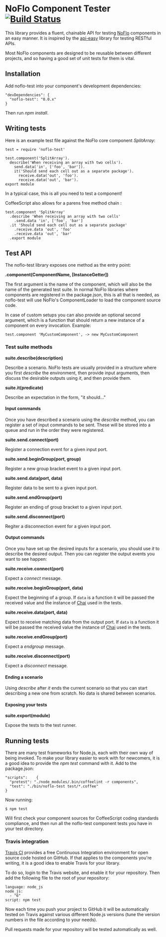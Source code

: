 NoFlo Component Tester [![Build Status](https://travis-ci.org/noflo/noflo-test.svg?branch=master)](https://travis-ci.org/noflo/noflo-test)
=====================

This library provides a fluent, chainable API for testing [NoFlo](http://noflojs.org) components in an easy manner. It is inspired by the [api-easy](http://flatiron.github.com/api-easy) library for testing RESTful APIs.

Most NoFlo components are designed to be reusable between different projects, and so having a good set of unit tests for them is vital.

## Installation

Add noflo-test into your component's development dependencies:

    "devDependencies": {
      "noflo-test": "0.0.x"
    }

Then run *npm install*.

## Writing tests

Here is an example test file against the NoFlo core component *SplitArray*:

    test = require 'noflo-test'

    test.component('SplitArray').
      describe('When receiving an array with two cells').
        send.data('in', ['foo', 'bar']).
        it('Should send each cell out as a separate package').
          receive.data('out', 'foo').
          receive.data('out', 'bar').
    export module

In a typical case, this is all you need to test a component!

CoffeeScript also allows for a parens free method chain :

    test.component 'SplitArray'
      .describe 'When receiving an array with two cells'
        .send.data 'in', ['foo', 'bar']
      .it 'Should send each cell out as a separate package'
        .receive.data 'out', 'foo'
        .receive.data 'out', 'bar'
      .export module
      
## Test API

The noflo-test library exposes one method as the entry point:

**.component(ComponentName, [InstanceGetter])**

The first argument is the name of the component, which will also be the name of the generated test suite. In normal NoFlo libraries where components are registered in the package.json, this is all that is needed, as noflo-test will use NoFlo's ComponentLoader to load the component source code.

In case of custom setups you can also provide an optional second argument, which is a function that should return a new instance of a component on every invocation. Example:

    test.component 'MyCustomComponent', -> new MyCustomComponent

### Test suite methods

**suite.describe(description)**

Describe a scenario. NoFlo tests are usually provided in a structure where you first *describe* the environment, then provide input arguments, then discuss the desirable outputs using *it*, and then provide them.

**suite.it(predicate)**

Describe an expectation in the form, "it should..."

#### Input commands

Once you have described a scenario using the *describe* method, you can register a set of input commands to be sent. These will be stored into a queue and run in the order they were registered.

**suite.send.connect(port)**

Register a connection event for a given input port.

**suite.send.beginGroup(port, group)**

Register a new group bracket event to a given input port.

**suite.send.data(port, data)**

Register data to be sent to a given input port.

**suite.send.endGroup(port)**

Register an ending of group bracket to a given input port.

**suite.send.disconnect(port)**

Regiter a disconnection event for a given input port.

#### Output commands

Once you have set up the desired inputs for a scenario, you should use *it* to describe the desired output. Then you can register the output events you want to see happen:

**suite.receive.connect(port)**

Expect a *connect* message.

**suite.receive.beginGroup(port, data)**

Expect the beginning of a group. If `data` is a function it will be passed the received value and the instance of [Chai](http://chaijs.com/) used in the tests.

**suite.receive.data(port, data)**

Expect to receive matching data from the output port. If `data` is a function it will be passed the received value the instance of [Chai](http://chaijs.com/) used in the tests.

**suite.receive.endGroup(port)**

Expect a *endgroup* message.

**suite.receive.disconnect(port)**

Expect a *disconnect* message.

#### Ending a scenario

Using *describe* after *it* ends the current scenario so that you can start describing a new one from scratch. No data is shared between scenarios.

#### Exposing your tests

**suite.export(module)**

Expose the tests to the test runner.

## Running tests

There are many test frameworks for Node.js, each with their own way of being invoked. To make your library easier to work with for newcomers, it is a good idea to provide the *npm test* command with it. Add to the package.json:

    "scripts":    {
      "pretest": "./node_modules/.bin/coffeelint -r components",
      "test": "./bin/noflo-test test/*.coffee"
    }

Now running:

    $ npm test

Will first check your component sources for CoffeeScript coding standards compliance, and then run all the noflo-test component tests you have in your test directory.

### Travis integration

[Travis CI](https://travis-ci.org/) provides a free Continuous Integration environment for open source code hosted on GitHub. If that applies to the components you're writing, it is a good idea to enable Travis for your library.

To do so, login to the Travis website, and enable it for your repository. Then add the following file to the root of your repository:

    language: node_js
    node_js:
      - "6"
    script: npm test

Now each time you push your project to GitHub it will be automatically tested on Travis against various different Node.js versions (tune the version numbers in the file according to your needs).

Pull requests made for your repository will be tested automatically as well.
